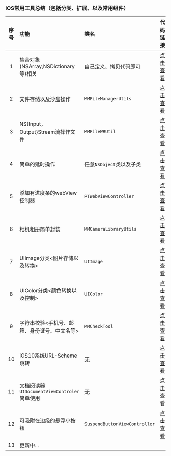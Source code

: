 ### iOS常用工具总结（包括分类、扩展、以及常用组件）

|序号|功能|类名|代码链接|备注|
|:---:|:---|:--|:---|:--|
|1|集合对象(NSArray,NSDictionary等)相关|自己定义、拷贝代码即可|[点击查看](https://github.com/MinMao-Hub/iOS_CommonTools/tree/master/collection)|持续添加新功能|
|2|文件存储以及沙盒操作|`MMFileManagerUtils`|[点击查看](https://github.com/MinMao-Hub/iOS_CommonTools/tree/master/fileManager)||
|3|NS{Input，Output}Stream流操作文件|`MMFileWRUtil`|[点击查看](https://github.com/MinMao-Hub/iOS_CommonTools/tree/master/streamManager)||
|4|简单的延时操作| 任意`NSObject`类以及子类 |[点击查看](https://github.com/MinMao-Hub/iOS_CommonTools/tree/master/delayTask)|基于NSObject的分类|
|5|添加有进度条的webView控制器|`PTWebViewController`|[点击查看](https://github.com/MinMao-Hub/iOS_CommonTools/tree/master/webView)||
|6|相机相册简单封装|`MMCameraLibraryUtils`|[点击查看](https://github.com/MinMao-Hub/iOS_CommonTools/tree/master/MMCameraLibraryUtils)||
|7|UIImage分类<图片存储以及转换>|`UIImage`|[点击查看](https://github.com/MinMao-Hub/iOS_CommonTools/tree/master/imageExtension)|基于`UIImage`的分类|
|8|UIColor分类<颜色转换以及控制>|`UIColor`|[点击查看](https://github.com/MinMao-Hub/iOS_CommonTools/tree/master/colorExtension)|基于`UIColor`的分类|
|9|字符串校验<手机号、邮箱、身份证号、中文名等>|`MMCheckTool`|[点击查看](https://github.com/MinMao-Hub/iOS_CommonTools/tree/master/checkTools)|利用正则表达式校验字符串的有效性|
|10|iOS10系统URL-Scheme跳转|无|[点击查看](https://github.com/MinMao-Hub/iOS_CommonTools/tree/master/systemScheme)||
|11|文档阅读器`UIDocumentViewControler`简单使用|无|[点击查看](https://github.com/MinMao-Hub/readDoc)||
|12|可吸附在边缘的悬浮小按钮|`SuspendButtonViewController`|[点击查看](https://github.com/MinMao-Hub/suspendButtonDemo)||
|13|更新中...||
